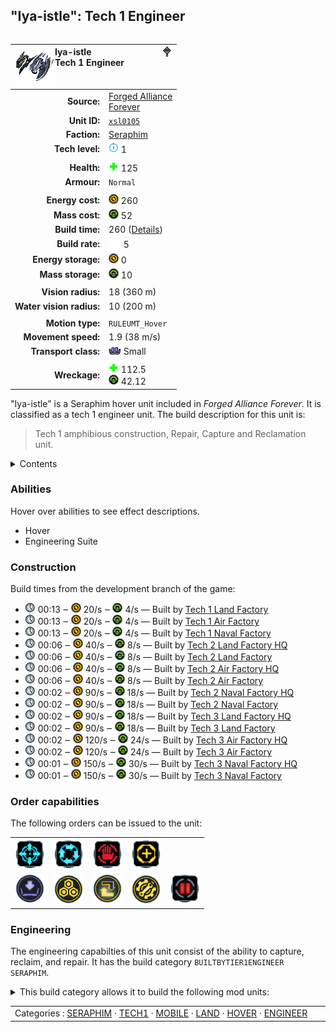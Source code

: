 "Iya-istle": Tech 1 Engineer
----
<table align="right">
    <thead>
        <tr>
            <th align="left" colspan="2">
                <img align="left" src="icons/units/XSL0105_icon.png" title="Iya-istle unit icon" /><img align="right" src="icons/strategicicons/icon_land1_engineer_rest.png" title="icon_land1_engineer" />Iya-istle<br />Tech 1 Engineer
            </th>
        </tr>
    </thead>
    <tbody>
        <tr>
            <td align="right"><strong>Source:</strong></td>
            <td><a href="Forged Alliance Forever">Forged Alliance<br />Forever</a></td>
        </tr>
        <tr>
            <td align="right"><strong>Unit ID:</strong></td>
            <td><a href="https://github.com/FAForever/fa/D:/faf-development/fa/units/XSL0105/XSL0105_unit.bp"><code>xsl0105</code></a></td>
        </tr>
        <tr>
            <td align="right"><strong>Faction:</strong></td>
            <td><a href="_categories.SERAPHIM">Seraphim</a></td>
        </tr>
        <tr>
            <td align="right"><strong>Tech level:</strong></td>
            <td><img src="icons/T1.png" title="Tech 1" /> 1</td>
        </tr>
        <tr><td align="center" colspan="2"></td></tr>
        <tr>
            <td align="right"><strong>Health:</strong></td>
            <td><img src="icons/health.png" title="Health" /> 125</td>
        </tr>
        <tr>
            <td align="right"><strong>Armour:</strong></td>
            <td><code>Normal</code></td>
        </tr>
        <tr><td align="center" colspan="2"></td></tr>
        <tr>
            <td align="right"><strong>Energy cost:</strong></td>
            <td><img src="icons/energy.png" title="Energy" /> 260</td>
        </tr>
        <tr>
            <td align="right"><strong>Mass cost:</strong></td>
            <td><img src="icons/mass.png" title="Mass" /> 52</td>
        </tr>
        <tr>
            <td align="right"><strong>Build time:</strong></td>
            <td>260 (<a href="#construction">Details</a>)</td>
        </tr>
        <tr>
            <td align="right"><strong>Build rate:</strong></td>
            <td><img src="icons/build.png" title="Build" /> 5</td>
        </tr>
        <tr>
            <td align="right"><strong>Energy storage:</strong></td>
            <td><img src="icons/energy.png" title="Energy" /> 0</td>
        </tr>
        <tr>
            <td align="right"><strong>Mass storage:</strong></td>
            <td><img src="icons/mass.png" title="Mass" /> 10</td>
        </tr>
        <tr><td align="center" colspan="2"></td></tr>
        <tr>
            <td align="right"><strong>Vision radius:</strong></td>
            <td> <span title="0.36 km, 0.22 mi">18 (360 m)</span></td>
        </tr>
        <tr>
            <td align="right"><strong>Water vision radius:</strong></td>
            <td> <span title="0.20 km, 0.12 mi">10 (200 m)</span></td>
        </tr>
        <tr><td align="center" colspan="2"></td></tr>
        <tr>
            <td align="right"><strong>Motion type:</strong></td>
            <td><code>RULEUMT_Hover</code></td>
        </tr>
        <tr>
            <td align="right"><strong>Movement speed:</strong></td>
            <td> <span title="137 km/h, 85 mph">1.9 (38 m/s)</span></td>
        </tr>
        <tr>
            <td align="right"><strong>Transport class:</strong></td>
            <td><img src="icons/attached.png" title="Attached" /> Small</td>
        </tr>
        <tr><td align="center" colspan="2"></td></tr>
        <tr>
            <td align="right"><strong>Wreckage:</strong></td>
            <td><img src="icons/health.png" title="Health" /> 112.5<br /><img src="icons/mass.png" title="Mass" /> 42.12</td>
        </tr>
    </tbody>
</table>

"Iya-istle" is a Seraphim hover unit included in *Forged Alliance Forever*.
It is classified as a tech 1 engineer unit.
The build description for this unit is:

<blockquote>Tech 1 amphibious construction, Repair, Capture and Reclamation unit.</blockquote>

<details>
<summary>Contents</summary>

1. – <a href="#abilities">Abilities</a>
2. – <a href="#construction">Construction</a>
3. – <a href="#order-capabilities">Order capabilities</a>
4. – <a href="#engineering">Engineering</a>
</details>

### Abilities
Hover over abilities to see effect descriptions.

* <span title="Can pass water and is immune to torpedoes">Hover</span>
* <span title="Has complete engineering features">Engineering Suite</span>

### Construction
Build times from the development branch of the game:
* <img src="icons/time.png" title="Time" /> 00:13 ‒ <img src="icons/energy.png" title="Energy" /> 20/s ‒ <img src="icons/mass.png" title="Mass" /> 4/s — Built by <a href="XSB0101">Tech 1 Land Factory</a>
* <img src="icons/time.png" title="Time" /> 00:13 ‒ <img src="icons/energy.png" title="Energy" /> 20/s ‒ <img src="icons/mass.png" title="Mass" /> 4/s — Built by <a href="XSB0102">Tech 1 Air Factory</a>
* <img src="icons/time.png" title="Time" /> 00:13 ‒ <img src="icons/energy.png" title="Energy" /> 20/s ‒ <img src="icons/mass.png" title="Mass" /> 4/s — Built by <a href="XSB0103">Tech 1 Naval Factory</a>
* <img src="icons/time.png" title="Time" /> 00:06 ‒ <img src="icons/energy.png" title="Energy" /> 40/s ‒ <img src="icons/mass.png" title="Mass" /> 8/s — Built by <a href="XSB0201">Tech 2 Land Factory HQ</a>
* <img src="icons/time.png" title="Time" /> 00:06 ‒ <img src="icons/energy.png" title="Energy" /> 40/s ‒ <img src="icons/mass.png" title="Mass" /> 8/s — Built by <a href="ZSB9501">Tech 2 Land Factory</a>
* <img src="icons/time.png" title="Time" /> 00:06 ‒ <img src="icons/energy.png" title="Energy" /> 40/s ‒ <img src="icons/mass.png" title="Mass" /> 8/s — Built by <a href="XSB0202">Tech 2 Air Factory HQ</a>
* <img src="icons/time.png" title="Time" /> 00:06 ‒ <img src="icons/energy.png" title="Energy" /> 40/s ‒ <img src="icons/mass.png" title="Mass" /> 8/s — Built by <a href="ZSB9502">Tech 2 Air Factory</a>
* <img src="icons/time.png" title="Time" /> 00:02 ‒ <img src="icons/energy.png" title="Energy" /> 90/s ‒ <img src="icons/mass.png" title="Mass" /> 18/s — Built by <a href="XSB0203">Tech 2 Naval Factory HQ</a>
* <img src="icons/time.png" title="Time" /> 00:02 ‒ <img src="icons/energy.png" title="Energy" /> 90/s ‒ <img src="icons/mass.png" title="Mass" /> 18/s — Built by <a href="ZSB9503">Tech 2 Naval Factory</a>
* <img src="icons/time.png" title="Time" /> 00:02 ‒ <img src="icons/energy.png" title="Energy" /> 90/s ‒ <img src="icons/mass.png" title="Mass" /> 18/s — Built by <a href="XSB0301">Tech 3 Land Factory HQ</a>
* <img src="icons/time.png" title="Time" /> 00:02 ‒ <img src="icons/energy.png" title="Energy" /> 90/s ‒ <img src="icons/mass.png" title="Mass" /> 18/s — Built by <a href="ZSB9601">Tech 3 Land Factory</a>
* <img src="icons/time.png" title="Time" /> 00:02 ‒ <img src="icons/energy.png" title="Energy" /> 120/s ‒ <img src="icons/mass.png" title="Mass" /> 24/s — Built by <a href="XSB0302">Tech 3 Air Factory HQ</a>
* <img src="icons/time.png" title="Time" /> 00:02 ‒ <img src="icons/energy.png" title="Energy" /> 120/s ‒ <img src="icons/mass.png" title="Mass" /> 24/s — Built by <a href="ZSB9602">Tech 3 Air Factory</a>
* <img src="icons/time.png" title="Time" /> 00:01 ‒ <img src="icons/energy.png" title="Energy" /> 150/s ‒ <img src="icons/mass.png" title="Mass" /> 30/s — Built by <a href="XSB0303">Tech 3 Naval Factory HQ</a>
* <img src="icons/time.png" title="Time" /> 00:01 ‒ <img src="icons/energy.png" title="Energy" /> 150/s ‒ <img src="icons/mass.png" title="Mass" /> 30/s — Built by <a href="ZSB9603">Tech 3 Naval Factory</a>

### Order capabilities
The following orders can be issued to the unit:
<table>
<td><img float="left" src="icons/orders/move.png" title="Move" /></td>
<td><img float="left" src="icons/orders/patrol.png" title="Patrol" /></td>
<td><img float="left" src="icons/orders/stop.png" title="Stop" /></td>
<td><img float="left" src="icons/orders/guard.png" title="Assist" /></td>
<tr>
<td><img float="left" src="icons/orders/load.png" title="Call Transport
Load into or onto another unit" /></td>
<td><img float="left" src="icons/orders/reclaim.png" title="Reclaim" /></td>
<td><img float="left" src="icons/orders/convert.png" title="Capture" /></td>
<td><img float="left" src="icons/orders/repair.png" title="Repair" /></td>
<td><img float="left" src="icons/orders/pause.png" title="Pause Construction
Pause/unpause current construction order" /></td>
</table>

### Engineering
The engineering capabilties of this unit consist of the ability to capture, reclaim, and repair.
It has the build category <code>BUILTBYTIER1ENGINEER SERAPHIM</code>. 
<details>
<summary>This build category allows it to build the following mod units:

</summary>

<table>
    <tr>
        <td rowspan="2"><img src="icons/T1.png" title="T1" /></td>
        <td><a href="XSB0101"><img src="icons/units/XSB0101_icon.png" title="Tech 1 Land Factory" width="64px" /></a></td>
        <td><a href="XSB0102"><img src="icons/units/XSB0102_icon.png" title="Tech 1 Air Factory" width="64px" /></a></td>
        <td><a href="XSB0103"><img src="icons/units/XSB0103_icon.png" title="Tech 1 Naval Factory" width="64px" /></a></td>
        <td><a href="XSB1103"><img src="icons/units/XSB1103_icon.png" title="Tech 1 Mass Extractor" width="64px" /></a></td>
        <td><a href="XSB1106"><img src="icons/units/XSB1106_icon.png" title="Tech 1 Mass Storage" width="64px" /></a></td>
        <td><a href="XSB1101"><img src="icons/units/XSB1101_icon.png" title="Tech 1 Power Generator" width="64px" /></a></td>
        <td><a href="XSB1102"><img src="icons/units/XSB1102_icon.png" title="Tech 1 Hydrocarbon Power Plant" width="64px" /></a></td>
        <td><a href="XSB1105"><img src="icons/units/XSB1105_icon.png" title="Tech 1 Energy Storage" width="64px" /></a></td>
    </tr>
    <tr>
        <td><a href="XSB2101"><img src="icons/units/XSB2101_icon.png" title="Tech 1 Point Defense" width="64px" /></a></td>
        <td><a href="XSB2104"><img src="icons/units/XSB2104_icon.png" title="Tech 1 Anti-Air Defense" width="64px" /></a></td>
        <td><a href="XSB2109"><img src="icons/units/XSB2109_icon.png" title="Tech 1 Torpedo Launcher" width="64px" /></a></td>
        <td><a href="XSB5101"><img src="icons/units/XSB5101_icon.png" title="Tech 1 Wall Section" width="64px" /></a></td>
        <td><a href="XSB5202"><img src="icons/units/XSB5202_icon.png" title="Tech 1 Air Staging Beacon" width="64px" /></a></td>
        <td><a href="XSB3101"><img src="icons/units/XSB3101_icon.png" title="Tech 1 Radar System" width="64px" /></a></td>
        <td><a href="XSB3102"><img src="icons/units/XSB3102_icon.png" title="Tech 1 Sonar System" width="64px" /></a></td>
    </tr>
</table>

</details>


<table align="center">
<td width="1215px">Categories : 
<a href="_categories.SERAPHIM">SERAPHIM</a> · 
<a href="_categories.TECH1">TECH1</a> · 
<a href="_categories.MOBILE">MOBILE</a> · 
<a href="_categories.LAND">LAND</a> · 
<a href="_categories.HOVER">HOVER</a> · 
<a href="_categories.ENGINEER">ENGINEER</a></td>
</table>
